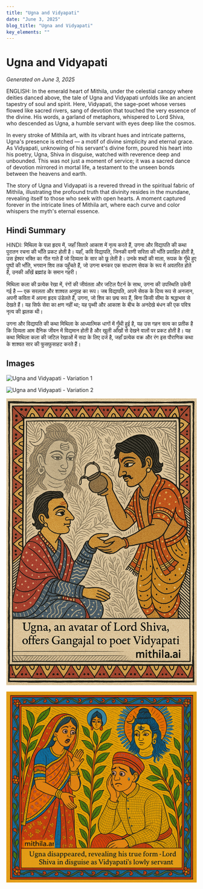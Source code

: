 ```yaml
---
title: "Ugna and Vidyapati"
date: "June 3, 2025"
blog_title: "Ugna and Vidyapati"
key_elements: ""
---
```


# Ugna and Vidyapati

*Generated on June 3, 2025*

ENGLISH:
In the emerald heart of Mithila, under the celestial canopy where deities danced above, the tale of Ugna and Vidyapati unfolds like an ancient tapestry of soul and spirit. Here, Vidyapati, the sage-poet whose verses flowed like sacred rivers, sang of devotion that touched the very essence of the divine. His words, a garland of metaphors, whispered to Lord Shiva, who descended as Ugna, a humble servant with eyes deep like the cosmos.

In every stroke of Mithila art, with its vibrant hues and intricate patterns, Ugna's presence is etched — a motif of divine simplicity and eternal grace. As Vidyapati, unknowing of his servant's divine form, poured his heart into his poetry, Ugna, Shiva in disguise, watched with reverence deep and unbounded. This was not just a moment of service; it was a sacred dance of devotion mirrored in mortal life, a testament to the unseen bonds between the heavens and earth.

The story of Ugna and Vidyapati is a revered thread in the spiritual fabric of Mithila, illustrating the profound truth that divinity resides in the mundane, revealing itself to those who seek with open hearts. A moment captured forever in the intricate lines of Mithila art, where each curve and color whispers the myth's eternal essence.

## Hindi Summary

HINDI:
मिथिला के पन्ना हृदय में, जहाँ सितारे आकाश में नृत्य करते हैं, उगना और विद्यापति की कथा पुरातन रचना की भाँति प्रकट होती है। यहाँ, कवि विद्यापति, जिनकी वाणी सरिता की भाँति प्रवाहित होती है, उस ईश्वर भक्ति का गीत गाते हैं जो दिव्यता के सार को छू लेती है। उनके शब्दों की माला, रूपक के गूँथे हुए पुष्पों की भाँति, भगवान शिव तक पहुँचते हैं, जो उगना बनकर एक साधारण सेवक के रूप में अवतरित होते हैं, उनकी आँखें ब्रह्मांड के समान गहरी।

मिथिला कला की प्रत्येक रेखा में, रंगों की जीवंतता और जटिल पैटर्न के साथ, उगना की उपस्थिति उकेरी गई है — एक सरलता और शाश्वत अनुग्रह का रूप। जब विद्यापति, अपने सेवक के दिव्य रूप से अनजान, अपनी कविता में अपना हृदय उंडेलते हैं, उगना, जो शिव का छद्म रूप हैं, बिना किसी सीमा के श्रद्धाभाव से देखते हैं। यह सिर्फ सेवा का क्षण नहीं था; यह पृथ्वी और आकाश के बीच के अनदेखे बंधन की एक पवित्र नृत्य की झलक थी।

उगना और विद्यापति की कथा मिथिला के आध्यात्मिक धागों में गुँथी हुई है, यह उस गहन सत्य का प्रतीक है कि दिव्यता आम दैनिक जीवन में विद्यमान होती है और खुली आँखों से देखने वालों पर प्रकट होती है। यह कथा मिथिला कला की जटिल रेखाओं में सदा के लिए दर्ज है, जहाँ प्रत्येक वक्र और रंग इस पौराणिक कथा के शाश्वत सार की फुसफुसाहट करते हैं।

## Images

![Ugna and Vidyapati - Variation 1](https://raw.githubusercontent.com/amarshat/mithila-content/main/images/2025/06/2025-06-03-am-ugnaandvidyapati1.png)

![Ugna and Vidyapati - Variation 2](https://raw.githubusercontent.com/amarshat/mithila-content/main/images/2025/06/2025-06-03-am-ugnaandvidyapati2.png)

![Ugna and Vidyapati - Variation 3](https://raw.githubusercontent.com/amarshat/mithila-content/main/images/2025/06/2025-06-03-am-ugnaandvidyapati3.png)

![Ugna and Vidyapati - Variation 4](https://raw.githubusercontent.com/amarshat/mithila-content/main/images/2025/06/2025-06-03-am-ugnaandvidyapati4.png)
